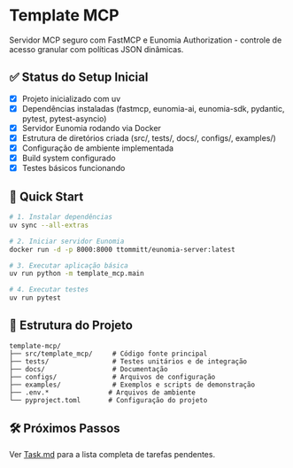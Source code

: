 # Template MCP

Servidor MCP seguro com FastMCP e Eunomia Authorization - controle de acesso granular com políticas JSON dinâmicas.

## ✅ Status do Setup Inicial

- [x] Projeto inicializado com uv
- [x] Dependências instaladas (fastmcp, eunomia-ai, eunomia-sdk, pydantic, pytest, pytest-asyncio)
- [x] Servidor Eunomia rodando via Docker
- [x] Estrutura de diretórios criada (src/, tests/, docs/, configs/, examples/)
- [x] Configuração de ambiente implementada
- [x] Build system configurado
- [x] Testes básicos funcionando

## 🚀 Quick Start

```bash
# 1. Instalar dependências
uv sync --all-extras

# 2. Iniciar servidor Eunomia
docker run -d -p 8000:8000 ttommitt/eunomia-server:latest

# 3. Executar aplicação básica
uv run python -m template_mcp.main

# 4. Executar testes
uv run pytest
```

## 📁 Estrutura do Projeto

```
template-mcp/
├── src/template_mcp/     # Código fonte principal
├── tests/                # Testes unitários e de integração
├── docs/                 # Documentação
├── configs/              # Arquivos de configuração
├── examples/             # Exemplos e scripts de demonstração
├── .env.*               # Arquivos de ambiente
└── pyproject.toml       # Configuração do projeto
```

## 🛠 Próximos Passos

Ver [Task.md](Task.md) para a lista completa de tarefas pendentes.
